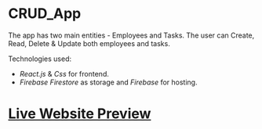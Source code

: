 # CRUD_App 
The app has two main entities - Employees and Tasks. The user can Create, Read, Delete & Update both employees and tasks.  

Technologies used:

- *React.js* & *Css* for frontend.
- *Firebase Firestore* as storage and *Firebase* for hosting.

# [Live Website Preview](https://crud-app-58c6e.web.app/)
